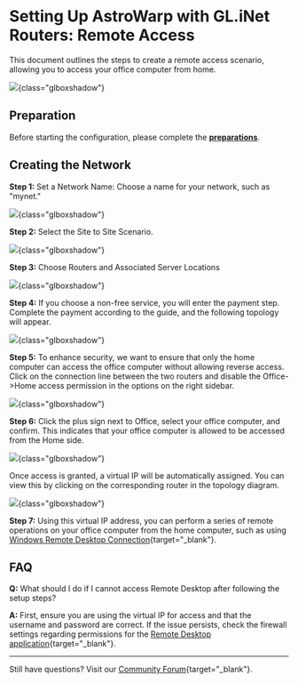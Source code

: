 # Setting Up AstroWarp with GL.iNet Routers: Remote Access

This document outlines the steps to create a remote access scenario, allowing you to access your office computer from home.

![](https://static.gl-inet.com/docs/astrowarp/tutorials/remote_access/scenario_remote_access_topology.jpg){class="glboxshadow"}

## **Preparation**

Before starting the configuration, please complete the [**preparations**](preparation_work.md).

## **Creating the Network**

**Step 1:** Set a Network Name: Choose a name for your network, such as "mynet."

![](https://static.gl-inet.com/docs/astrowarp/tutorials/remote_access/astrowarp_give_name_for_network.png){class="glboxshadow"}

**Step 2:** Select the Site to Site Scenario.

![](https://static.gl-inet.com/docs/astrowarp/tutorials/remote_access/select_s2s_scenario.png){class="glboxshadow"}

**Step 3:** Choose Routers and Associated Server Locations

![](https://static.gl-inet.com/docs/astrowarp/tutorials/remote_access/astrowarp_select_routers.png){class="glboxshadow"}

**Step 4:** If you choose a non-free service, you will enter the payment step. Complete the payment according to the guide, and the following topology will appear.

![](https://static.gl-inet.com/docs/astrowarp/tutorials/remote_access/astrowarp_s2s_inited_topology.png){class="glboxshadow"}

**Step 5:** To enhance security, we want to ensure that only the home computer can access the office computer without allowing reverse access. Click on the connection line between the two routers and disable the Office->Home access permission in the options on the right sidebar.

![](https://static.gl-inet.com/docs/astrowarp/tutorials/remote_access/astrowarp_set_resource_and_permission.png){class="glboxshadow"}

**Step 6:** Click the plus sign next to Office, select your office computer, and confirm. This indicates that your office computer is allowed to be accessed from the Home side.

![](https://static.gl-inet.com/docs/astrowarp/tutorials/remote_access/astrowarp_select_resource.png){class="glboxshadow"}

Once access is granted, a virtual IP will be automatically assigned. You can view this by clicking on the corresponding router in the topology diagram.

![](https://static.gl-inet.com/docs/astrowarp/tutorials/remote_access/astrowarp_check_virtual_ip.png){class="glboxshadow"}

**Step 7:** Using this virtual IP address, you can perform a series of remote operations on your office computer from the home computer, such as using [Windows Remote Desktop Connection](https://support.microsoft.com/en-us/windows/how-to-use-remote-desktop-5fe128d5-8fb1-7a23-3b8a-41e636865e8c#ID0EDD=Windows_10){target="_blank"}.

## **FAQ** 

**Q:** What should I do if I cannot access Remote Desktop after following the setup steps?

**A:** First, ensure you are using the virtual IP for access and that the username and password are correct. If the issue persists, check the firewall settings regarding permissions for the [Remote Desktop application](https://answers.microsoft.com/en-us/windows/forum/all/windows-firewall-blocks-remote-desktop/e9231961-f579-463d-80be-93e980728a77){target="_blank"}.

---

Still have questions? Visit our [Community Forum](https://forum.gl-inet.com){target="_blank"}.
